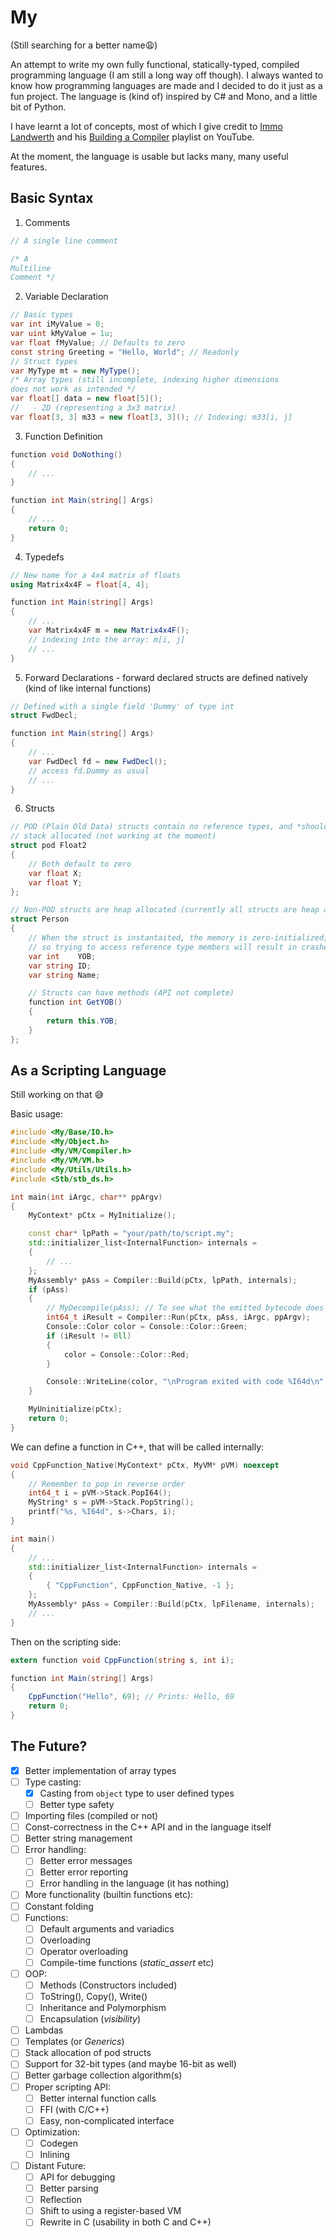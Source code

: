 # **My**
(Still searching for a better name😩)

An attempt to write my own fully functional, statically-typed, compiled programming language (I am still a long way off though).
I always wanted to know how programming languages are made and I
decided to do it just as a fun project.
The language is (kind of) inspired by C# and Mono, and a little bit of Python.

I have learnt a lot of concepts, most of which I give credit to [Immo Landwerth](https://www.youtube.com/@ImmoLandwerth) and
his [Building a Compiler](https://www.youtube.com/playlist?list=PLRAdsfhKI4OWNOSfS7EUu5GRAVmze1t2y) playlist on YouTube.

At the moment, the language is usable but lacks many, many useful features.

## Basic Syntax
1. Comments
```C#
// A single line comment

/* A
Multiline
Comment */
```
2. Variable Declaration
```C#
// Basic types
var int iMyValue = 0;
var uint kMyValue = 1u;
var float fMyValue; // Defaults to zero
const string Greeting = "Hello, World"; // Readonly
// Struct types
var MyType mt = new MyType();
/* Array types (still incomplete, indexing higher dimensions
does not work as intended */
var float[] data = new float[5]();
//   - 2D (representing a 3x3 matrix)
var float[3, 3] m33 = new float[3, 3](); // Indexing: m33[i, j]
```

3. Function Definition
```C#
function void DoNothing()
{
    // ...
}

function int Main(string[] Args)
{
    // ...
    return 0;
}
```

4. Typedefs
```C#
// New name for a 4x4 matrix of floats
using Matrix4x4F = float[4, 4];

function int Main(string[] Args)
{
    // ...
    var Matrix4x4F m = new Matrix4x4F();
    // indexing into the array: m[i, j]
    // ...
}
```

5. Forward Declarations - forward declared structs are defined natively (kind of like internal functions)
```C#
// Defined with a single field 'Dummy' of type int
struct FwdDecl;

function int Main(string[] Args)
{
    // ...
    var FwdDecl fd = new FwdDecl();
    // access fd.Dummy as usual
    // ...
}
```

6. Structs
```C#
// POD (Plain Old Data) structs contain no reference types, and *should* be
// stack allocated (not working at the moment)
struct pod Float2
{
    // Both default to zero
    var float X;   
    var float Y;
};

// Non-POD structs are heap allocated (currently all structs are heap allocated)
struct Person
{
    // When the struct is instantaited, the memory is zero-initialized;
    // so trying to access reference type members will result in crashes
    var int    YOB; 
    var string ID; 
    var string Name; 

    // Structs can have methods (API not complete)
    function int GetYOB()
    {
        return this.YOB;
    }
};
```

## As a Scripting Language
Still working on that 😅

Basic usage:
```C++
#include <My/Base/IO.h>
#include <My/Object.h>
#include <My/VM/Compiler.h>
#include <My/VM/VM.h>
#include <My/Utils/Utils.h>
#include <Stb/stb_ds.h>

int main(int iArgc, char** ppArgv)
{
	MyContext* pCtx = MyInitialize();

    const char* lpPath = "your/path/to/script.my";
    std::initializer_list<InternalFunction> internals = 
    {
        // ...
    };
	MyAssembly* pAss = Compiler::Build(pCtx, lpPath, internals);
	if (pAss)
	{
		// MyDecompile(pAss); // To see what the emitted bytecode does
		int64_t iResult = Compiler::Run(pCtx, pAss, iArgc, ppArgv);
        Console::Color color = Console::Color::Green;
        if (iResult != 0ll)
        {
            color = Console::Color::Red;
        }

        Console::WriteLine(color, "\nProgram exited with code %I64d\n", iResult);
	}

	MyUninitialize(pCtx);
	return 0;
}
```
We can define a function in C++, that will be called internally:
```C++
void CppFunction_Native(MyContext* pCtx, MyVM* pVM) noexcept
{
    // Remember to pop in reverse order
    int64_t i = pVM->Stack.PopI64();
    MyString* s = pVM->Stack.PopString();
    printf("%s, %I64d", s->Chars, i);
}

int main()
{
    // ...
    std::initializer_list<InternalFunction> internals =
    {
        { "CppFunction", CppFunction_Native, -1 };
    };
    MyAssembly* pAss = Compiler::Build(pCtx, lpFilename, internals);
    // ...
}
```
Then on the scripting side:
```C#
extern function void CppFunction(string s, int i);

function int Main(string[] Args)
{
    CppFunction("Hello", 69); // Prints: Hello, 69
    return 0;
}
```

## The Future?
- [x] Better implementation of array types
- [ ] Type casting:
    - [x] Casting from `object` type to user defined types
    - [ ] Better type safety
- [ ] Importing files (compiled or not)
- [ ] Const-correctness in the C++ API and in the language itself
- [ ] Better string management
- [ ] Error handling:
    - [ ] Better error messages
    - [ ] Better error reporting
    - [ ] Error handling in the language (it has nothing)
- [ ] More functionality (builtin functions etc):
- [ ] Constant folding
- [ ] Functions:
    - [ ] Default arguments and variadics
    - [ ] Overloading
    - [ ] Operator overloading
    - [ ] Compile-time functions (*static_assert* etc)
- [ ] OOP:
	- [ ] Methods (Constructors included)
    - [ ] ToString(), Copy(), Write()
	- [ ] Inheritance and Polymorphism
	- [ ] Encapsulation (*visibility*)
- [ ] Lambdas
- [ ] Templates (or *Generics*)
- [ ] Stack allocation of pod structs
- [ ] Support for 32-bit types (and maybe 16-bit as well)
- [ ] Better garbage collection algorithm(s)
- [ ] Proper scripting API:
    - [ ] Better internal function calls
    - [ ] FFI (with C/C++)
    - [ ] Easy, non-complicated interface
- [ ] Optimization:
    - [ ] Codegen
    - [ ] Inlining
- [ ] Distant Future: 
    - [ ] API for debugging
    - [ ] Better parsing
    - [ ] Reflection
    - [ ] Shift to using a register-based VM
    - [ ] Rewrite in C (usability in both C and C++)
